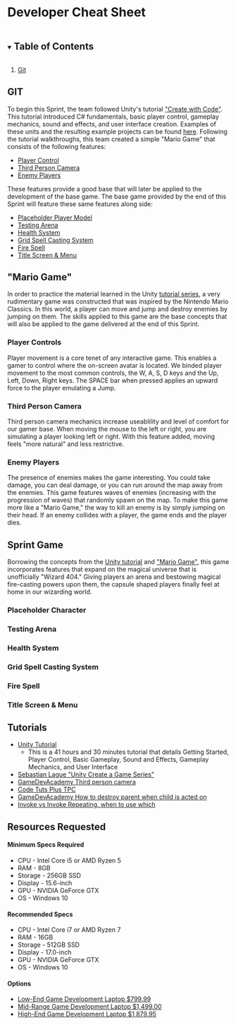 # Developer Cheat Sheet

<!-- TABLE OF CONTENTS -->
<details open="open">
  <summary><h2 style="display: inline-block">Table of Contents</h2></summary>
  <ol>
    <li>
      <a href="#Git">Git</a>
    </li>
  </ol>
</details>



<!-- GIT -->
## GIT

To begin this Sprint, the team followed Unity's tutorial <a href="https://learn.unity.com/course/create-with-code">"Create with Code"</a>. This tutorial introduced C# fundamentals, basic player control, gameplay mechanics, sound and effects, and user interface creation. Examples of these units and the resulting example projects can be found <a href="/sprint1/tutorial/">here</a>. Following the tutorial walkthroughs, this team created a simple "Mario Game" that consists of the following features:

<ul>
  <li>
    <a href="#Player-Controls">Player Control</a>
  </li>
  <li>
    <a href="#Third-Person-Camera">Third Person Camera</a>
  </li>
  <li>
    <a href="#Enemy-Players">Enemy Players</a>
  </li>
</ul>

These features provide a good base that will later be applied to the development of the base game. The base game provided by the end of this Sprint will feature these same features along side:

<ul>
  <li>
    <a href="#Placeholder-Player-Model">Placeholder Player Model</a>
  </li>
  <li>
    <a href="#Testing-Arena">Testing Arena</a>
  </li>
  <li>
    <a href="#Health-System">Health System</a>
  </li>
  <li>
    <a href="#Grid-Spell-Casting-System">Grid Spell Casting System</a>
  </li>
  <li>
    <a href="#Fire-Spell">Fire Spell</a>
  </li>
  <li>
    <a href="#Title-Screen--Menu">Title Screen & Menu</a>
  </li>
</ul>

<!-- PRACTICE -->
## "Mario Game"

In order to practice the material learned in the Unity <a href="https://learn.unity.com/course/create-with-code">tutorial series</a>, a very rudimentary game was constructed that was inspired by the Nintendo Mario Classics. In this world, a player can move and jump and destroy enemies by jumping on them. The skills applied to this game are the base concepts that will also be applied to the game delivered at the end of this Sprint.

### Player Controls

Player movement is a core tenet of any interactive game. This enables a gamer to control where the on-screen avatar is located. We binded player movement to the most common controls, the W, A, S, D keys and the Up, Left, Down, Right keys. The SPACE bar when pressed applies an upward force to the player emulating a Jump.

### Third Person Camera

Third person camera mechanics increase useablility and level of comfort for our gamer base. When moving the mouse to the left or right, you are simulating a player looking left or right. With this feature added, moving feels "more natural" and less restrictive.

### Enemy Players

The presence of enemies makes the game interesting. You could take damage, you can deal damage, or you can run around the map away from the enemies. This game features waves of enemies (increasing with the progression of waves) that randomly spawn on the map. To make this game more like a "Mario Game," the way to kill an enemy is by simply jumping on their head. If an enemy collides with a player, the game ends and the player dies.


<!-- BASE GAME -->
## Sprint Game

Borrowing the concepts from the <a href="https://learn.unity.com/course/create-with-code">Unity tutorial</a> and <a href="#Mario-Game">"Mario Game"</a>, this game incorporates features that expand on the magical universe that is unofficially "Wizard 404." Giving players an arena and bestowing magical fire-casting powers upon them, the capsule shaped players finally feel at home in our wizarding world.

### Placeholder Character

### Testing Arena

### Health System

### Grid Spell Casting System

### Fire Spell

### Title Screen & Menu


<!-- TUTORIALS -->
## Tutorials

<ul>
  <li>
    <a href="https://learn.unity.com/course/create-with-code">
      Unity Tutorial
    </a>
    <ul>
      <li>This is a 41 hours and 30 minutes tutorial that details Getting Started, Player Control, Basic Gameplay, Sound and Effects, Gameplay Mechanics, and User Interface</li>
    </ul>
  </li>
  <li>
    <a href="https://www.youtube.com/watch?v=SviIeTt2_Lc&list=PLFt_AvWsXl0ctd4dgE1F8g3uec4zKNRV0">
      Sebastian Lague "Unity Create a Game Series"
    </a>
  </li>
  <li>
    <a href="https://gamedevacademy.org/unity-3d-first-and-third-person-view-tutorial/">
      GameDevAcademy Third person camera
    </a>
  </li>
  <li>
    <a href="https://code.tutsplus.com/tutorials/unity3d-third-person-cameras--mobile-11230">
      Code Tuts Plus TPC
  </a>
  </li>
  <li>
    <a href="https://answers.unity.com/questions/652694/destroy-parent-when-child-is-destroyed.html">
      GameDevAcademy How to destroy parent when child is acted on
    </a>
  </li>
  <li>
    <a href="https://forum.unity.com/threads/invokerepeating-random-interval.105107/">
      Invoke vs Invoke Repeating, when to use which
    </a>
  </li>
  
  
  
</ul>

<!-- RESOURCES REQUESTED -->
## Resources Requested

#### Minimum Specs Required
<ul>
  <li>
    CPU - Intel Core i5 or AMD Ryzen 5
  </li>
  <li>
    RAM - 8GB
  </li>
  <li>
    Storage - 256GB SSD
  </li>
  <li>
    Display - 15.6-inch
  </li>
  <li>
    GPU - NVIDIA GeForce GTX
  </li>
  <li>
    OS - Windows 10
  </li>
</ul>

#### Recommended Specs
<ul>
  <li>
    CPU - Intel Core i7 or AMD Ryzen 7
  </li>
  <li>
    RAM - 16GB
  </li>
  <li>
    Storage - 512GB SSD
  </li>
  <li>
    Display - 17.0-inch
  </li>
  <li>
    GPU - NVIDIA GeForce GTX
  </li>
  <li>
    OS - Windows 10
  </li>
</ul>

#### Options
<ul>
  <li>
    <a href="https://www.amazon.com/dp/B08ZLC661T?tag=wuuff-20&linkCode=ogi&th=1&psc=1">
      Low-End Game Development Laptop
      $799.99
    </a>
  </li>
  <li>
    <a href="https://www.amazon.com/dp/B08FJ4F8ZG?tag=wuuff-20&linkCode=ogi&th=1&psc=1">
      Mid-Range Game Development Laptop
      $1,499.00
    </a>
  </li>
  <li>
    <a href="https://www.amazon.com/dp/B01GQVA114?tag=wuuff-20&linkCode=ogi&th=1">
      High-End Game Development Laptop
      $1,879.95
    </a>
  </li>
</ul>

